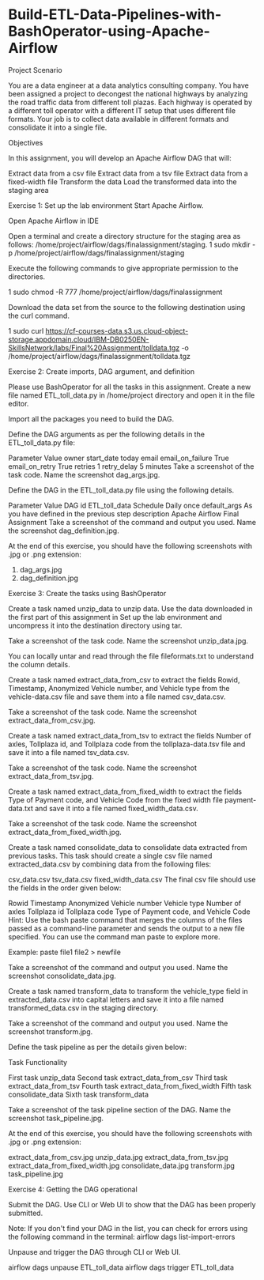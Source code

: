 # Build-ETL-Data-Pipelines-with-BashOperator-using-Apache-Airflow

Project Scenario    



You are a data engineer at a data analytics consulting company. You have been assigned a project to decongest the national highways by analyzing the road traffic data from different toll plazas. Each highway is operated by a different toll operator with a different IT setup that uses different file formats. Your job is to collect data available in different formats and consolidate it into a single file.

Objectives    



In this assignment, you will develop an Apache Airflow DAG that will:

Extract data from a csv file
Extract data from a tsv file
Extract data from a fixed-width file
Transform the data
Load the transformed data into the staging area

Exercise 1: Set up the lab environment
Start Apache Airflow.

Open Apache Airflow in IDE

Open a terminal and create a directory structure for the staging area as follows:
/home/project/airflow/dags/finalassignment/staging.
1 sudo mkdir -p /home/project/airflow/dags/finalassignment/staging

Execute the following commands to give appropriate permission to the directories.  

1 sudo chmod -R 777 /home/project/airflow/dags/finalassignment

Download the data set from the source to the following destination using the curl command.   

1 sudo curl https://cf-courses-data.s3.us.cloud-object-storage.appdomain.cloud/IBM-DB0250EN-SkillsNetwork/labs/Final%20Assignment/tolldata.tgz -o /home/project/airflow/dags/finalassignment/tolldata.tgz

Exercise 2: Create imports, DAG argument, and definition  

Please use BashOperator for all the tasks in this assignment.
Create a new file named ETL_toll_data.py in /home/project directory and open it in the file editor.

Import all the packages you need to build the DAG.

Define the DAG arguments as per the following details in the ETL_toll_data.py file:

Parameter	Value
owner	<You may use any dummy name>
start_date	today
email	<You may use any dummy email>
email_on_failure	True
email_on_retry	True
retries	1
retry_delay	5 minutes
Take a screenshot of the task code. Name the screenshot dag_args.jpg.

Define the DAG in the ETL_toll_data.py file using the following details.

Parameter	Value
DAG id	ETL_toll_data
Schedule	Daily once
default_args	As you have defined in the previous step
description	Apache Airflow Final Assignment
Take a screenshot of the command and output you used. Name the screenshot dag_definition.jpg.

At the end of this exercise, you should have the following screenshots with .jpg or .png extension:
1. dag_args.jpg
2. dag_definition.jpg

Exercise 3: Create the tasks using BashOperator

Create a task named unzip_data to unzip data. Use the data downloaded in the first part of this assignment in Set up the lab environment and uncompress it into the destination directory using tar.

Take a screenshot of the task code. Name the screenshot unzip_data.jpg.

You can locally untar and read through the file fileformats.txt to understand the column details.

Create a task named extract_data_from_csv to extract the fields Rowid, Timestamp, Anonymized Vehicle number, and Vehicle type from the vehicle-data.csv file and save them into a file named csv_data.csv.

Take a screenshot of the task code. Name the screenshot extract_data_from_csv.jpg.

Create a task named extract_data_from_tsv to extract the fields Number of axles, Tollplaza id, and Tollplaza code from the tollplaza-data.tsv file and save it into a file named tsv_data.csv.

Take a screenshot of the task code. Name the screenshot extract_data_from_tsv.jpg.

Create a task named extract_data_from_fixed_width to extract the fields Type of Payment code, and Vehicle Code from the fixed width file payment-data.txt and save it into a file named fixed_width_data.csv.

Take a screenshot of the task code. Name the screenshot extract_data_from_fixed_width.jpg.

Create a task named consolidate_data to consolidate data extracted from previous tasks. This task should create a single csv file named extracted_data.csv by combining data from the following files:

csv_data.csv
tsv_data.csv
fixed_width_data.csv
The final csv file should use the fields in the order given below:

Rowid
Timestamp
Anonymized Vehicle number
Vehicle type
Number of axles
Tollplaza id
Tollplaza code
Type of Payment code, and
Vehicle Code
Hint: Use the bash paste command that merges the columns of the files passed as a command-line parameter and sends the output to a new file specified. You can use the command man paste to explore more.

Example: paste file1 file2 > newfile

Take a screenshot of the command and output you used. Name the screenshot consolidate_data.jpg.

Create a task named transform_data to transform the vehicle_type field in extracted_data.csv into capital letters and save it into a file named transformed_data.csv in the staging directory.

Take a screenshot of the command and output you used. Name the screenshot transform.jpg.

Define the task pipeline as per the details given below:

Task	              Functionality

First task	        unzip_data
Second task	        extract_data_from_csv
Third task	        extract_data_from_tsv
Fourth task	        extract_data_from_fixed_width
Fifth task	        consolidate_data
Sixth task	        transform_data

Take a screenshot of the task pipeline section of the DAG. Name the screenshot task_pipeline.jpg.

At the end of this exercise, you should have the following screenshots with .jpg or .png extension:

extract_data_from_csv.jpg
unzip_data.jpg
extract_data_from_tsv.jpg
extract_data_from_fixed_width.jpg
consolidate_data.jpg
transform.jpg
task_pipeline.jpg

Exercise 4: Getting the DAG operational

Submit the DAG. Use CLI or Web UI to show that the DAG has been properly submitted.

Note: If you don't find your DAG in the list, you can check for errors using the following command in the terminal:
airflow dags list-import-errors

Unpause and trigger the DAG through CLI or Web UI.

airflow dags unpause ETL_toll_data
airflow dags trigger ETL_toll_data


